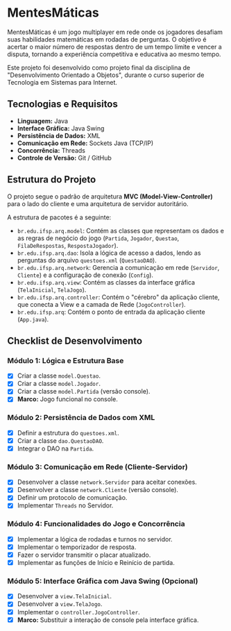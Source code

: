 # MentesMáticas

MentesMáticas é um jogo multiplayer em rede onde os jogadores desafiam suas habilidades matemáticas em rodadas de perguntas. O objetivo é acertar o maior número de respostas dentro de um tempo limite e vencer a disputa, tornando a experiência competitiva e educativa ao mesmo tempo.

Este projeto foi desenvolvido como projeto final da disciplina de "Desenvolvimento Orientado a Objetos", durante o curso superior de Tecnologia em Sistemas para Internet.

## Tecnologias e Requisitos

* **Linguagem:** Java
* **Interface Gráfica:** Java Swing 
* **Persistência de Dados:** XML
* **Comunicação em Rede:** Sockets Java (TCP/IP)
* **Concorrência:** Threads
* **Controle de Versão:** Git / GitHub

## Estrutura do Projeto

O projeto segue o padrão de arquitetura **MVC (Model-View-Controller)** para o lado do cliente e uma arquitetura de servidor autoritário.

A estrutura de pacotes é a seguinte:

* `br.edu.ifsp.arq.model`: Contém as classes que representam os dados e as regras de negócio do jogo (`Partida`, `Jogador`, `Questao`, `FilaDeRespostas`, `RespostaJogador`).
* `br.edu.ifsp.arq.dao`: Isola a lógica de acesso a dados, lendo as perguntas do arquivo `questoes.xml` (`QuestaoDAO`).
* `br.edu.ifsp.arq.network`: Gerencia a comunicação em rede (`Servidor`, `Cliente`) e a configuração de conexão (`Config`).
* `br.edu.ifsp.arq.view`: Contém as classes da interface gráfica (`TelaInicial`, `TelaJogo`).
* `br.edu.ifsp.arq.controller`: Contém o "cérebro" da aplicação cliente, que conecta a View e a camada de Rede (`JogoController`).
* `br.edu.ifsp.arq`: Contém o ponto de entrada da aplicação cliente (`App.java`).

## Checklist de Desenvolvimento

### Módulo 1: Lógica e Estrutura Base
- [X] Criar a classe `model.Questao`.
- [X] Criar a classe `model.Jogador`.
- [X] Criar a classe `model.Partida` (versão console).
- [X] **Marco:** Jogo funcional no console.

### Módulo 2: Persistência de Dados com XML
- [X] Definir a estrutura do `questoes.xml`.
- [X] Criar a classe `dao.QuestaoDAO`.
- [X] Integrar o DAO na `Partida`.

### Módulo 3: Comunicação em Rede (Cliente-Servidor)
- [X] Desenvolver a classe `network.Servidor` para aceitar conexões.
- [X] Desenvolver a classe `network.Cliente` (versão console).
- [X] Definir um protocolo de comunicação.
- [X] Implementar `Threads` no Servidor.

### Módulo 4: Funcionalidades do Jogo e Concorrência
- [X] Implementar a lógica de rodadas e turnos no servidor.
- [X] Implementar o temporizador de resposta.
- [X] Fazer o servidor transmitir o placar atualizado.
- [X] Implementar as funções de Início e Reinício de partida.

### Módulo 5: Interface Gráfica com Java Swing (Opcional)
- [X] Desenvolver a `view.TelaInicial`.
- [X] Desenvolver a `view.TelaJogo`.
- [X] Implementar o `controller.JogoController`.
- [X] **Marco:** Substituir a interação de console pela interface gráfica.